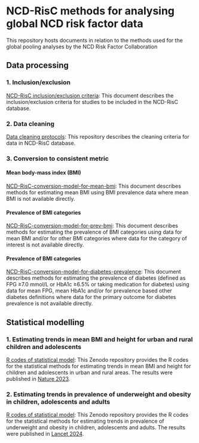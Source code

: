 # NCD-RisC methods for analysing global NCD risk factor data
This repository hosts documents in relation to the methods used for the global pooling analyses by the NCD Risk Factor Collaboration

## Data processing

### 1. Inclusion/exclusion 
[NCD-RisC inclusion/exclusion criteria](https://github.com/NCD-RisC/ncdrisc-methods/blob/main/Inclusion%20Exclusion%20criteria%20Protocol.pdf): This document describes the inclusion/exclusion criteria for studies to be included in the NCD-RisC database. 

### 2. Data cleaning
[Data cleaning protocols](https://github.com/NCD-RisC/Data-cleaning-protocol): This repository describes the cleaning criteria for data in NCD-RisC database.

### 3. Conversion to consistent metric
#### Mean body-mass index (BMI)
[NCD-RisC-conversion-model-for-mean-bmi](https://github.com/NCD-RisC/ncdrisc-methods/blob/main/NCD-RisC-conversion-model-for-mean-bmi.pdf): This document describes methods for estimating mean BMI using BMI prevalence data where mean BMI is not available directly.

#### Prevalence of BMI categories
[NCD-RisC-conversion-model-for-prev-bmi](https://github.com/NCD-RisC/ncdrisc-methods/blob/main/NCD-RisC-conversion-model-for-prev-bmi.pdf): This document describes methods for estimating the prevalence of BMI categories using data for mean BMI and/or for other BMI categories where data for the category of interest is not available directly.

#### Prevalence of BMI categories
[NCD-RisC-conversion-model-for-diabetes-prevalence](https://github.com/NCD-RisC/ncdrisc-methods/blob/main/NCD-RisC-conversion-model-for-diabetes-prevalence.pdf): This document describes methods for estimating the prevalence of diabetes (defined as FPG ≥7.0 mmol/L or HbA1c ≥6.5% or taking medication for diabetes) using data for mean FPG, mean HbA1c and/or for prevalence based other diabetes definitions where data for the primary outcome for diabetes prevalence is not available directly.

## Statistical modelling

### 1. Estimating trends in mean BMI and height for urban and rural children and adolescents
[R codes of statistical model](https://zenodo.org/record/7355602): This Zenodo repository provides the R codes for the statistical methods for estimating trends in mean BMI and height for children and adolescents in urban and rural areas. The results were published in [Nature 2023](https://www.nature.com/articles/s41586-023-05772-8).

### 2. Estimating trends in prevalence of underweight and obesity in children, adolescents and adults
[R codes of statistical model](https://zenodo.org/record/10534960): This Zenodo repository provides the R codes for the statistical methods for estimating trends in prevalence of underweight and obesity in children, adolescents and adults. The results were published in [Lancet 2024](https://www.thelancet.com/journals/lancet/article/PIIS0140-6736(23)02750-2/fulltext).
